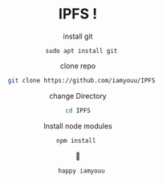 <div align="center">

# IPFS !

install git
```
  sudo apt install git
```

clone repo
```bash
  git clone https://github.com/iamyouu/IPFS
```
change Directory
```bash
cd IPFS
```

Install node modules
```bash
npm install 
```

:rocket:
```bash
  happy iamyouu
```

